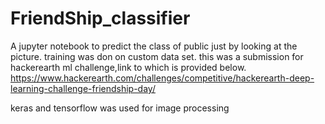 # FriendShip_classifier
A jupyter notebook to predict the class of public just by looking at the picture. training was don on custom data set. this was a submission for hackerearth ml challenge,link to which is 
provided below.
https://www.hackerearth.com/challenges/competitive/hackerearth-deep-learning-challenge-friendship-day/

keras and tensorflow was used for image processing
